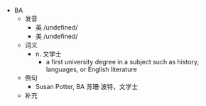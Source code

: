 - BA
  - 发音
    - 英 /undefined/
    - 美 /undefined/
  - 词义
    - n. 文学士
      - a first university  degree  in a subject such as history, languages, or English literature
  - 例句
    - Susan Potter, BA 苏珊·波特，文学士
  - 补充